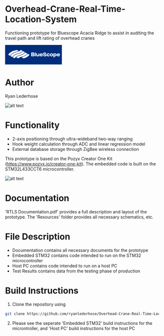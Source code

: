 # Overhead-Crane-Real-Time-Location-System
Functioning prototype for Bluescope Acacia Ridge to assist in auditing the travel path and lift rating of overhead cranes

![alt text](bluescope-logo.png)

# Author
Ryan Lederhose

![alt text](https://media.licdn.com/dms/image/D4E03AQHmpBb2oYg8dQ/profile-displayphoto-shrink_100_100/0/1684370476814?e=1692835200&v=beta&t=NmVOVQkqLnGjUX6LbNndaAuaY1erydQMihyx6VheiuE)

# Functionality
* 2-axis positioning through ultra-wideband two-way ranging
* Hook weight calculation through ADC and linear regression model
* External database storage through ZigBee wireless connection

This prototype is based on the Pozyx Creator One Kit (https://www.pozyx.io/creator-one-kit). The embedded code is built on the 
STM32L433CCT6 microcontroller.

![alt text](https://assets-global.website-files.com/612f4c781c90a5752d371287/63760fd861d895221d8a1243_Creator%20One%20kit-p-1080.webp)

# Documentation
'RTLS Documentation.pdf' provides a full description and layout of the prototype. The 'Resources' folder provides all necessary
schematics, etc.

# File Description
* Documentation contains all necessary documents for the prototype
* Embedded STM32 contains code intended to run on the STM32 microcontroller
* Host PC contains code intended to run on a host PC
* Test Results contains data from the testing phase of production
  
# Build Instructions
1. Clone the repository using
```bash
git clone https://github.com/ryanlederhose/Overhead-Crane-Real-Time-Location-System.git
```
2. Please see the seperate 'Embedded STM32' build instructions for the microntroller, and 'Host PC' build instructions for the host PC
